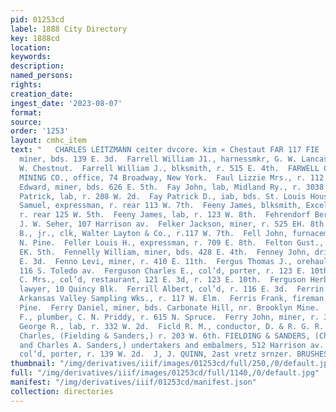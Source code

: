 ```yaml
---
pid: 01253cd
label: 1888 City Directory
key: 1888cd
location: 
keywords: 
description: 
named_persons: 
rights: 
creation_date: 
ingest_date: '2023-08-07'
format: 
source: 
order: '1253'
layout: cmhc_item
text: "   CHARLES LEITZMANN ceiter dvcore. kim « Chestaut FAR 117 FIE  Farrell Thomas,
  miner, bds. 139 E. 3d.  Farrell William J1., harnessmkr, G. W. Lancaster, bds. 418
  W. Chestnut.  Farrell William J., blksmith, r. 515 E. 4th.  FARWELL CONSOLIDATED
  MINING CO., office, 74 Broadway, New York.  Faul Lizzie Mrs., r. 112 W. 2d.  Fay
  Edward, miner, bds. 626 E. 5th.  Fay John, lab, Midland Ry., r. 3038 W. 5th.  Fay
  Patrick, lab, r. 208 W. 2d.  Fay Patrick D., iab, bds. St. Louis House.  Fearnley
  Samuel, expressman, r. rear 113 W. 7th.  Feeny James, blksmith, Excelsior Iron Wks.,
  r. rear 125 W. 5th.  Feeny James, lab, r. 123 W. 8th.  Fehrendorf Bernard, barkpr,
  J. W. Seher, 107 Harrison av.  Felker Jackson, miner, r. 525 EH. 8th.  Felker William
  B., jr., clk, Walter Layton & Co., r.117 W. 7th.  Fell John, furnaceman, r. 112
  N. Pine.  Feller Louis H., expressman, r. 709 E. 8th.  Felton Gust., miner, r. 635
  EK. 5th.  Fennelly William, miner, bds. 428 E. 4th.  Fenney John, driver, r. 219
  E. 3d.  Fenno Levi, miner, r. 410 E. 11th.  Fergus Thomas J., orehauler, r. rear
  116 S. Toledo av.  Ferguson Charles E., col’d, porter, r. 123 E. 10th.  Ferguson
  C. Mrs., col’d, restaurant, 121 E. 3d, r. 123 E. 10th.  Ferguson Herbert V. A.,
  lawyer, 10 Quincy Blk.  Ferrill Albert, col’d, r. 116 E. 3d.  Ferrin James O., fireman,
  Arkansas Valley Sampling Wks., r. 117 W. Elm.  Ferris Frank, fireman, r. 414 N.
  Pine.  Ferry Daniel, miner, bds. Carbonate Hill, nr. Brooklyn Mine.  Ferry James
  F., plumber, C. N. Priddy, r. 615 N. Spruce.  Ferry John, miner, r. 396 E. 2d.  Field
  George R., lab, r. 332 W. 2d.  Ficld R. M., conductor, D. & R. G. R. R.  Fielding
  Charles, (Fielding & Sanders,) r. 203 W. 6th. FIELDING & SANDERS, (Charles Fielding
  and Charles A. Sanders,) undertakers and embalmers, 512 Harrison av.  Fields Thomas,
  col’d, porter, r. 139 W. 2d.  J, J. QUINN, 2ast vretz srnzer. BRUSHES       "
thumbnail: "/img/derivatives/iiif/images/01253cd/full/250,/0/default.jpg"
full: "/img/derivatives/iiif/images/01253cd/full/1140,/0/default.jpg"
manifest: "/img/derivatives/iiif/01253cd/manifest.json"
collection: directories
---
```

